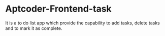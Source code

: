 # Aptcoder-Frontend-task
It is a to do list app which provide the capability to add tasks, delete tasks and to mark it as complete.
